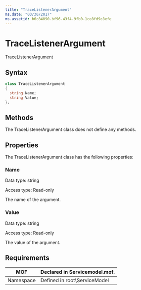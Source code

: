 ```yaml
---
title: "TraceListenerArgument"
ms.date: "03/30/2017"
ms.assetid: b6c84090-bf96-43f4-9fb0-1ce8fd9c8efe
---
```

# TraceListenerArgument
TraceListenerArgument  
  
## Syntax  
  
```csharp
class TraceListenerArgument  
{  
  string Name;  
  string Value;  
};  
```  
  
## Methods  
 The TraceListenerArgument class does not define any methods.  
  
## Properties  
 The TraceListenerArgument class has the following properties:  
  
### Name  
 Data type: string  
  
 Access type: Read-only  
  
 The name of the argument.  
  
### Value  
 Data type: string  
  
 Access type: Read-only  
  
 The value of the argument.  
  
## Requirements  
  
|MOF|Declared in Servicemodel.mof.|  
|---------|-----------------------------------|  
|Namespace|Defined in root\ServiceModel|
